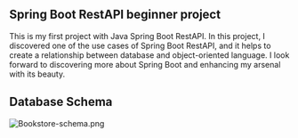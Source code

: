 ## Spring Boot RestAPI beginner project

This is my first project with Java Spring Boot RestAPI. In this project, I discovered one of the
use cases of Spring Boot RestAPI, and it helps to create a relationship between database and object-oriented language.
I look forward to discovering more about Spring Boot and enhancing my arsenal with its beauty.



## Database Schema
![Bookstore-schema.png](..%2F..%2F..%2F..%2FPatika-Full%20Stack%20Web%20Developer%2FBookstore-schema.png)